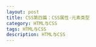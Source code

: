 ```yaml
---
layout: post
title: CSS第四篇：CSS属性-元素类型
category: HTML与CSS
tags: HTML与CSS
description: HTML与CSS
--- 
```



